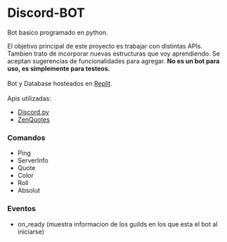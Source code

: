 # Discord-BOT
Bot basico programado en python.

El objetivo principal de este proyecto es trabajar con distintas APIs. Tambien trato de incorporar nuevas estructuras que voy aprendiendo. Se aceptan sugerencias de funcionalidades para agregar. <b>No es un bot para uso, es simplemente para testeos.</b>
<br>
<br>
Bot y Database hosteados en [Replit](https://replit.com/).
<br>
<br>
Apis utilizadas:
- [Discord.py](https://discordpy.readthedocs.io)
- [ZenQuotes](https://zenquotes.io)

### Comandos

- Ping
- ServerInfo
- Quote
- Color
- Roll
- Absolut

### Eventos

- on_ready (muestra informacion de los guilds en los que esta el bot al iniciarse)
